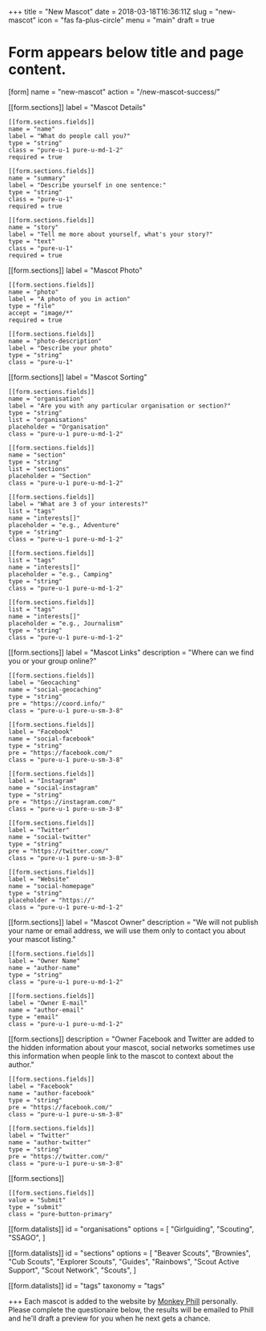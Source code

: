 +++
title = "New Mascot"
date = 2018-03-18T16:36:11Z
slug = "new-mascot"
icon = "fas fa-plus-circle"
menu = "main"
draft = true

# Form appears below title and page content.
[form]
name = "new-mascot"
action = "/new-mascot-success/"

[[form.sections]]
label = "Mascot Details"

    [[form.sections.fields]]
    name = "name"
    label = "What do people call you?"
    type = "string"
    class = "pure-u-1 pure-u-md-1-2"
    required = true

    [[form.sections.fields]]
    name = "summary"
    label = "Describe yourself in one sentence:"
    type = "string"
    class = "pure-u-1"
    required = true

    [[form.sections.fields]]
    name = "story"
    label = "Tell me more about yourself, what's your story?"
    type = "text"
    class = "pure-u-1"
    required = true

[[form.sections]]
    label = "Mascot Photo"

    [[form.sections.fields]]
    name = "photo"
    label = "A photo of you in action"
    type = "file"
    accept = "image/*"
    required = true

    [[form.sections.fields]]
    name = "photo-description"
    label = "Describe your photo"
    type = "string"
    class = "pure-u-1"

[[form.sections]]
    label = "Mascot Sorting"

    [[form.sections.fields]]
    name = "organisation"
    label = "Are you with any particular organisation or section?"
    type = "string"
    list = "organisations"
    placeholder = "Organisation"
    class = "pure-u-1 pure-u-md-1-2"

    [[form.sections.fields]]
    name = "section"
    type = "string"
    list = "sections"
    placeholder = "Section"
    class = "pure-u-1 pure-u-md-1-2"

    [[form.sections.fields]]
    label = "What are 3 of your interests?"
    list = "tags"
    name = "interests[]"
    placeholder = "e.g., Adventure"
    type = "string"
    class = "pure-u-1 pure-u-md-1-2"

    [[form.sections.fields]]
    list = "tags"
    name = "interests[]"
    placeholder = "e.g., Camping"
    type = "string"
    class = "pure-u-1 pure-u-md-1-2"

    [[form.sections.fields]]
    list = "tags"
    name = "interests[]"
    placeholder = "e.g., Journalism"
    type = "string"
    class = "pure-u-1 pure-u-md-1-2"

[[form.sections]]
label = "Mascot Links"
description = "Where can we find you or your group online?"

    [[form.sections.fields]]
    label = "Geocaching"
    name = "social-geocaching"
    type = "string"
    pre = "https://coord.info/"
    class = "pure-u-1 pure-u-sm-3-8"

    [[form.sections.fields]]
    label = "Facebook"
    name = "social-facebook"
    type = "string"
    pre = "https://facebook.com/"
    class = "pure-u-1 pure-u-sm-3-8"

    [[form.sections.fields]]
    label = "Instagram"
    name = "social-instagram"
    type = "string"
    pre = "https://instagram.com/"
    class = "pure-u-1 pure-u-sm-3-8"

    [[form.sections.fields]]
    label = "Twitter"
    name = "social-twitter"
    type = "string"
    pre = "https://twitter.com/"
    class = "pure-u-1 pure-u-sm-3-8"

    [[form.sections.fields]]
    label = "Website"
    name = "social-homepage"
    type = "string"
    placeholder = "https://"
    class = "pure-u-1 pure-u-md-1-2"

[[form.sections]]
label = "Mascot Owner"
description = "We will not publish your name or email address, we will use them only to contact you about your mascot listing."

    [[form.sections.fields]]
    label = "Owner Name"
    name = "author-name"
    type = "string"
    class = "pure-u-1 pure-u-md-1-2"

    [[form.sections.fields]]
    label = "Owner E-mail"
    name = "author-email"
    type = "email"
    class = "pure-u-1 pure-u-md-1-2"

[[form.sections]]
description = "Owner Facebook and Twitter are added to the hidden information about your mascot, social networks sometimes use this information when people link to the mascot to context about the author."

    [[form.sections.fields]]
    label = "Facebook"
    name = "author-facebook"
    type = "string"
    pre = "https://facebook.com/"
    class = "pure-u-1 pure-u-sm-3-8"

    [[form.sections.fields]]
    label = "Twitter"
    name = "author-twitter"
    type = "string"
    pre = "https://twitter.com/"
    class = "pure-u-1 pure-u-sm-3-8"

[[form.sections]]

    [[form.sections.fields]]
    value = "Submit"
    type = "submit"
    class = "pure-button-primary"

[[form.datalists]]
id = "organisations"
options = [
    "Girlguiding",
    "Scouting",
    "SSAGO",
]

[[form.datalists]]
id = "sections"
options = [
    "Beaver Scouts",
    "Brownies",
    "Cub Scouts",
    "Explorer Scouts",
    "Guides",
    "Rainbows",
    "Scout Active Support",
    "Scout Network",
    "Scouts",
]

[[form.datalists]]
id = "tags"
taxonomy = "tags"

+++
Each mascot is added to the website by [Monkey Phill](/monkey-phill/) personally.  Please complete the questionaire below, the results will be emailed to Phill and he'll draft a preview for you when he next gets a chance.
